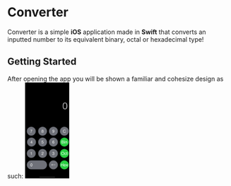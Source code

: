 # Converter 

Converter is a simple **iOS** application made in **Swift** that converts an inputted number to its equivalent binary, octal or hexadecimal type!


## Getting Started

After opening the app you will be shown a familiar and cohesize design as such:
<img src="Images/Simulator%20Screen%20Shot%20-%20iPhone%20X%20-%202019-08-28%20at%2016.36.14.png" width="100" >

